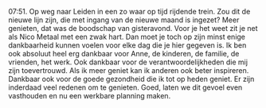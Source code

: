 07:51. Op weg naar Leiden in een zo waar op tijd rijdende trein. Zou dit de nieuwe lijn zijn, die met ingang van de nieuwe maand is ingezet? Meer genieten, dat was de boodschap van gisteravond. Voor je het weet zit je net als Nico Metaal met een zwak hart. Dan moet je toch op zijn minst enige dankbaarheid kunnen voelen voor elke dag die je hier gegeven is. Ik ben ook absoluut heel erg dankbaar voor Anne, de kinderen, de familie, de vrienden, het werk. Ook dankbaar voor de verantwoordelijkheden die mij zijn toevertrouwd. Als ik meer geniet kan ik anderen ook beter inspireren. Dankbaar ook voor de goede gezondheid die ik tot op heden geniet. Er zijn inderdaad veel redenen om te genieten. Goed, laten we dit gevoel even vasthouden en nu een werkbare planning maken.
